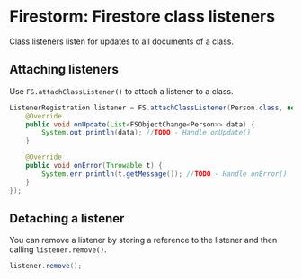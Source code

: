 # Firestorm: Firestore class listeners

Class listeners listen for updates to all documents of a class.

## Attaching listeners

Use `FS.attachClassListener()` to attach a listener to a class.

```java
ListenerRegistration listener = FS.attachClassListener(Person.class, new RealtimeUpdateCallback<>() {
    @Override
    public void onUpdate(List<FSObjectChange<Person>> data) {
        System.out.println(data); //TODO - Handle onUpdate()
    }

    @Override
    public void onError(Throwable t) {
        System.err.println(t.getMessage()); //TODO - Handle onError()
    }
});
```

## Detaching a listener

You can remove a listener by storing a reference to the listener and then calling `listener.remove()`.

```java
listener.remove();
```